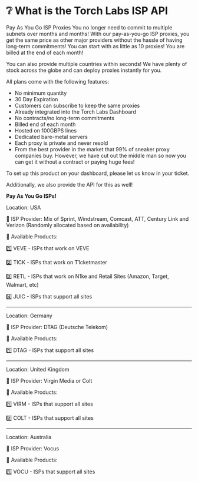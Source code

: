 # ❔ What is the Torch Labs ISP API

Pay As You Go ISP Proxies You no longer need to commit to multiple subnets over months and months! With our pay-as-you-go ISP proxies, you get the same price as other major providers without the hassle of having long-term commitments! You can start with as little as 10 proxies! You are billed at the end of each month!

You can also provide multiple countries within seconds! We have plenty of stock across the globe and can deploy proxies instantly for you.

All plans come with the following features:

* No minimum quantity
* 30 Day Expiration
* Customers can subscribe to keep the same proxies
* Already integrated into the Torch Labs Dashboard
* No contracts/no long-term commitments
* Billed end of each month
* Hosted on 100GBPS lines
* Dedicated bare-metal servers
* Each proxy is private and never resold
* From the best provider in the market that 99% of sneaker proxy companies buy. However, we have cut out the middle man so now you can get it without a contract or paying huge fees!

To set up this product on your dashboard, please let us know in your ticket.

Additionally, we also provide the API for this as well!&#x20;



**Pay As You Go ISPs!**&#x20;

Location: USA&#x20;

📡 ISP Provider: Mix of Sprint, Windstream, Comcast, ATT, Century Link and Verizon (Randomly allocated based on availability)

🪬 Available Products:

1️⃣ VEVE - ISPs that work on VEVE&#x20;

2️⃣ TICK - ISPs that work on T1cketmaster

3️⃣ RETL - ISPs that work on N1ke and Retail Sites (Amazon, Target, Walmart, etc)&#x20;

4️⃣ JUIC - ISPs that support all sites

***

Location: Germany&#x20;

📡 ISP Provider: DTAG (Deutsche Telekom)&#x20;

🪬 Available Products:

1️⃣ DTAG - ISPs that support all sites

***

Location: United Kingdom&#x20;

📡 ISP Provider: Virgin Media or Colt&#x20;

🪬 Available Products:

1️⃣ VIRM - ISPs that support all sites

2️⃣ COLT - ISPs that support all sites

***

Location: Australia&#x20;

📡 ISP Provider: Vocus&#x20;

🪬 Available Products:

1️⃣ VOCU - ISPs that support all sites
